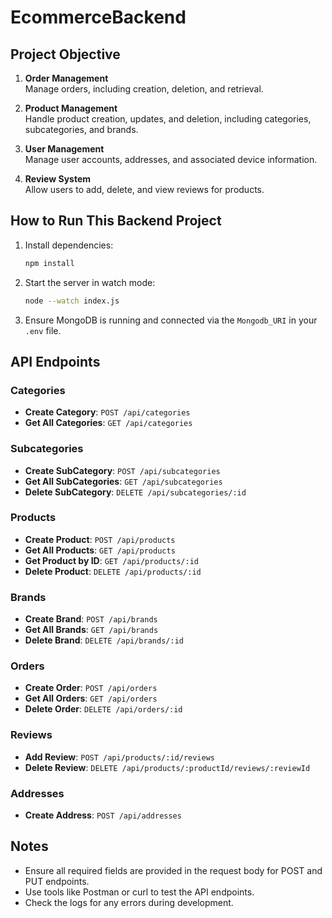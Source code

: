 # EcommerceBackend

## Project Objective

1. **Order Management**  
   Manage orders, including creation, deletion, and retrieval.

2. **Product Management**  
   Handle product creation, updates, and deletion, including categories, subcategories, and brands.

3. **User Management**  
   Manage user accounts, addresses, and associated device information.

4. **Review System**  
   Allow users to add, delete, and view reviews for products.

## How to Run This Backend Project

1. Install dependencies:
   ```bash
   npm install
   ```

2. Start the server in watch mode:
   ```bash
   node --watch index.js
   ```

3. Ensure MongoDB is running and connected via the `Mongodb_URI` in your `.env` file.

## API Endpoints

### Categories
- **Create Category**: `POST /api/categories`
- **Get All Categories**: `GET /api/categories`

### Subcategories
- **Create SubCategory**: `POST /api/subcategories`
- **Get All SubCategories**: `GET /api/subcategories`
- **Delete SubCategory**: `DELETE /api/subcategories/:id`

### Products
- **Create Product**: `POST /api/products`
- **Get All Products**: `GET /api/products`
- **Get Product by ID**: `GET /api/products/:id`
- **Delete Product**: `DELETE /api/products/:id`

### Brands
- **Create Brand**: `POST /api/brands`
- **Get All Brands**: `GET /api/brands`
- **Delete Brand**: `DELETE /api/brands/:id`

### Orders
- **Create Order**: `POST /api/orders`
- **Get All Orders**: `GET /api/orders`
- **Delete Order**: `DELETE /api/orders/:id`

### Reviews
- **Add Review**: `POST /api/products/:id/reviews`
- **Delete Review**: `DELETE /api/products/:productId/reviews/:reviewId`

### Addresses
- **Create Address**: `POST /api/addresses`

## Notes

- Ensure all required fields are provided in the request body for POST and PUT endpoints.
- Use tools like Postman or curl to test the API endpoints.
- Check the logs for any errors during development.



